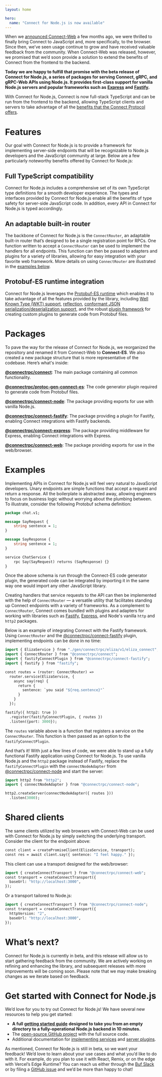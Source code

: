 ```yaml
---
layout: home

hero:
  name: "Connect for Node.js is now available"
---
```


When we [announced Connect-Web](/blog/connect-web-protobuf-grpc-in-the-browser/index.md) a few months ago, we were thrilled to finally bring Connect to JavaScript and, more specifically, to the browser. Since then, we’ve seen usage continue to grow and have received valuable feedback from the community. When Connect-Web was released, however, we promised that we’d soon provide a solution to extend the benefits of Connect from the frontend to the backend.

**Today we are happy to fulfill that promise with the beta release of Connect for Node.js, a series of packages for serving Connect, gRPC, and gRPC-Web APIs using Node.js. It provides first-class support for vanilla Node.js servers and popular frameworks such as** [**Express**](https://expressjs.com/) **and** [**Fastify**](https://www.fastify.io/)**.**

With Connect for Node.js, Connect is now full-stack TypeScript and can be run from the frontend to the backend, allowing TypeScript clients and servers to take advantage of all the [benefits that the Connect Protocol offers](https://connectrpc.com/docs/introduction/).

# Features

Our goal with Connect for Node.js is to provide a framework for implementing server-side endpoints that will be recognizable to Node.js developers and the JavaScript community at large. Below are a few particularly noteworthy benefits offered by Connect for Node.js:

## Full TypeScript compatibility

Connect for Node.js includes a comprehensive set of its own TypeScript type definitions for a smooth developer experience. The types and interfaces provided by Connect for Node.js enable all the benefits of type safety for server-side JavaScript code. In addition, every API in Connect for Node.js is typed accordingly.

## An adaptable built-in router

The backbone of Connect for Node.js is the `ConnectRouter`, an adaptable built-in router that’s designed to be a single registration point for RPCs. One function written to accept a `ConnectRouter` can be used to implement the handlers for all endpoints. This function can then be passed to adapters and plugins for a variety of libraries, allowing for easy integration with your favorite web framework. More details on using `ConnectRouter` are illustrated in the [examples below](/blog/connect-node-beta/index.md#examples).

## Protobuf-ES runtime integration

Connect for Node.js leverages the [Protobuf-ES runtime](https://github.com/bufbuild/protobuf-es/blob/main/docs/runtime_api.md) which enables it to take advantage of all the features provided by the library, including [Well Known Type (WKT) support](https://github.com/bufbuild/protobuf-es/blob/main/docs/runtime_api.md#well-known-types), [reflection](https://github.com/bufbuild/protobuf-es/blob/main/docs/runtime_api.md#reflection), [conformant JSON serialization/deserialization support](https://github.com/bufbuild/protobuf-es/blob/main/docs/runtime_api.md#serializing-messages), and the robust [plugin framework](https://github.com/bufbuild/protobuf-es/blob/main/docs/writing_plugins.md) for creating custom plugins to generate code from Protobuf files.

# Packages

To pave the way for the release of Connect for Node.js, we reorganized the repository and renamed it from Connect-Web to **Connect-ES**. We also created a new package structure that is more representative of the codebase. Here’s what's inside:

[**@connectrpc/connect**](https://www.npmjs.com/package/@connectrpc/connect): The main package containing all common functionality.

[**@connectrpc/protoc-gen-connect-es**](https://www.npmjs.com/package/@connectrpc/protoc-gen-connect-es): The code generator plugin required to generate code from Protobuf files.

[**@connectrpc/connect-node**](https://www.npmjs.com/package/@connectrpc/connect-node): The package providing exports for use with vanilla Node.js.

[**@connectrpc/connect-fastify**](https://www.npmjs.com/package/@connectrpc/connect-fastify): The package providing a plugin for Fastify, enabling Connect integrations with Fastify backends.

[**@connectrpc/connect-express**](https://www.npmjs.com/package/@connectrpc/connect-express): The package providing middleware for Express, enabling Connect integrations with Express.

[**@connectrpc/connect-web**](https://www.npmjs.com/package/@connectrpc/connect-web): The package providing exports for use in the web/browser.

# Examples

Implementing APIs in Connect for Node.js will feel very natural to JavaScript developers. Unary endpoints are simple functions that accept a request and return a response. All the boilerplate is abstracted away, allowing engineers to focus on business logic without worrying about the plumbing between. To illustrate, consider the following Protobuf schema definition:

```protobuf
package chat.v1;

message SayRequest {
    string sentence = 1;
}

message SayResponse {
    string sentence = 1;
}

service ChatService {
    rpc Say(SayRequest) returns (SayResponse) {}
}
```

Once the above schema is run through the Connect-ES code generator plugin, the generated code can be integrated by importing it in the same way one would import any other JavaScript library.

Creating handlers that service requests to the API can then be implemented with the help of `ConnectRouter` — a versatile utility that facilitates standing up Connect endpoints with a variety of frameworks. As a complement to `ConnectRouter`, Connect comes bundled with plugins and adapters for working with libraries such as [Fastify](https://www.fastify.io/), [Express](https://expressjs.com/), and Node's vanilla `http` and `http2` packages.

Below is an example of integrating Connect with the Fastify framework. Using `ConnectRouter` and the [@connectrpc/connect-fastify](https://www.npmjs.com/package/@connectrpc/connect-fastify) plugin, implementing endpoints can be done in no time:

```protobuf
import { ElizaService } from "./gen/connectrpc/eliza/v1/eliza_connect";
import { ConnectRouter } from "@connectrpc/connect";
import { fastifyConnectPlugin } from "@connectrpc/connect-fastify";
import { fastify } from "fastify";

const routes = (router: ConnectRouter) =>
  router.service(ElizaService, {
    async say(req) {
      return {
        sentence: `you said "${req.sentence}"`
      }
    }
  });

fastify({ http2: true })
  .register(fastifyConnectPlugin, { routes })
  .listen({port: 3000});
```

The `routes` variable above is a function that registers a service on the `ConnectRouter`. This function is then passed as an option to the `fastifyConnectPlugin`.

And that’s it! With just a few lines of code, we were able to stand up a fully functional Fastify application using Connect for Node.js. To use vanilla Node.js and the `http2` package instead of Fastify, replace the `fastifyConnectPlugin` with the `connectNodeAdapter` from [@connectrpc/connect-node](https://www.npmjs.com/package/@connectrpc/connect-node) and start the server:

```protobuf
import http2 from "http2";
import { connectNodeAdapter } from "@connectrpc/connect-node";

http2.createServer(connectNodeAdapter({ routes }))
  .listen(3000);
```

# Shared clients

The same clients utilized by web browsers with Connect-Web can be used with Connect for Node.js by simply switching the underlying transport. Consider the client for the endpoint above:

```protobuf
const client = createPromiseClient(ElizaService, transport);
const res = await client.say({ sentence: "I feel happy." });
```

This client can use a transport designed for the web/browser:

```protobuf
import { createConnectTransport } from "@connectrpc/connect-web";
const transport = createConnectTransport({
  baseUrl: "http://localhost:3000",
});
```

Or a transport tailored to Node.js:

```protobuf
import { createConnectTransport } from "@connectrpc/connect-node";
const transport = createConnectTransport({
  httpVersion: "2",
  baseUrl: "http://localhost:3000",
});
```

# What’s next?

Connect for Node.js is currently in beta, and this release will allow us to start gathering feedback from the community. We are actively working on refining and enhancing the library, and subsequent releases with more improvements will be coming soon. Please note that we may make breaking changes as we iterate based on feedback.

# Get started with Connect for Node.js

We’d love for you to try out Connect for Node.js! We have several new resources to help you get started:

- **A full** [**getting started guide**](https://connectrpc.com/docs/node/getting-started) **designed to take you from an empty directory to a fully-operational Node.js backend in 10 minutes.**
- The [open-source GitHub project](https://github.com/connectrpc/connect-es) with the full source code.
- Additional documentation for [implementing services](https://connectrpc.com/docs/node/implementing-services) and [server plugins](https://connectrpc.com/docs/node/server-plugins).

As mentioned, Connect for Node.js is still in beta, so we want your feedback! We’d love to learn about your use cases and what you’d like to do with it. For example, do you plan to use it with React, Remix, or on the edge with Vercel’s Edge Runtime? You can reach us either through the [Buf Slack](https://buf.build/b/slack/) or by filing a [GitHub issue](https://github.com/connectrpc/connect-es/issues) and we’d be more than happy to chat!
